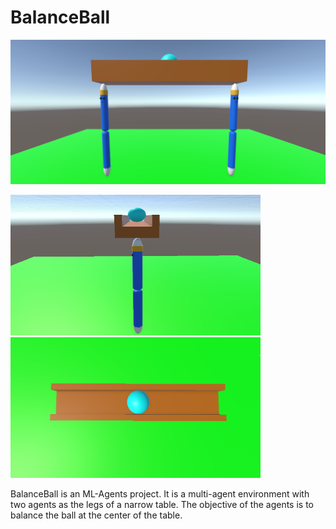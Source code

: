 # BalanceBall

<img src="Images/BalanceBallEnv.png" width="805">
<p float="left">
  <img src="Images/TableSideView.png" height="225" width="400" /> 
  <img src="Images/TableTopView.png" height="225" width="400" />
</p>

BalanceBall is an ML-Agents project. It is a multi-agent environment with two agents as the legs of a narrow table. The objective of the agents is to balance the ball at the center of the table.